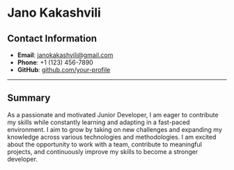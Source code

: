 # Jano Kakashvili

## Contact Information
- **Email**: janokakashvili@gmail.com
- **Phone**: +1 (123) 456-7890
- **GitHub**: [github.com/your-profile](https://github.com/memento999)

---

## Summary
As a passionate and motivated Junior Developer, I am eager to contribute my skills while constantly learning and adapting in a fast-paced environment. I aim to grow by taking on new challenges and expanding my knowledge across various technologies and methodologies. I am excited about the opportunity to work with a team, contribute to meaningful projects, and continuously improve my skills to become a stronger developer.
